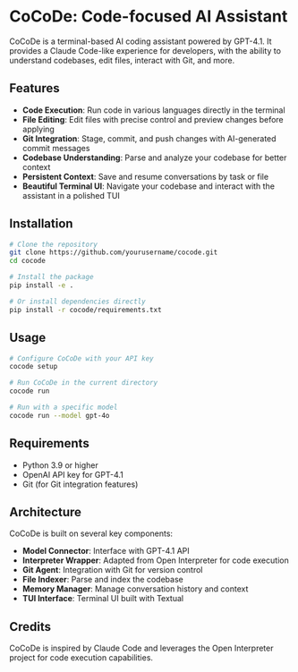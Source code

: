 # CoCoDe: Code-focused AI Assistant

CoCoDe is a terminal-based AI coding assistant powered by GPT-4.1. It provides a Claude Code-like experience for developers, with the ability to understand codebases, edit files, interact with Git, and more.

## Features

- **Code Execution**: Run code in various languages directly in the terminal
- **File Editing**: Edit files with precise control and preview changes before applying
- **Git Integration**: Stage, commit, and push changes with AI-generated commit messages
- **Codebase Understanding**: Parse and analyze your codebase for better context
- **Persistent Context**: Save and resume conversations by task or file
- **Beautiful Terminal UI**: Navigate your codebase and interact with the assistant in a polished TUI

## Installation

```bash
# Clone the repository
git clone https://github.com/yourusername/cocode.git
cd cocode

# Install the package
pip install -e .

# Or install dependencies directly
pip install -r cocode/requirements.txt
```

## Usage

```bash
# Configure CoCoDe with your API key
cocode setup

# Run CoCoDe in the current directory
cocode run

# Run with a specific model
cocode run --model gpt-4o
```

## Requirements

- Python 3.9 or higher
- OpenAI API key for GPT-4.1
- Git (for Git integration features)

## Architecture

CoCoDe is built on several key components:

- **Model Connector**: Interface with GPT-4.1 API
- **Interpreter Wrapper**: Adapted from Open Interpreter for code execution
- **Git Agent**: Integration with Git for version control
- **File Indexer**: Parse and index the codebase
- **Memory Manager**: Manage conversation history and context
- **TUI Interface**: Terminal UI built with Textual

## Credits

CoCoDe is inspired by Claude Code and leverages the Open Interpreter project for code execution capabilities.